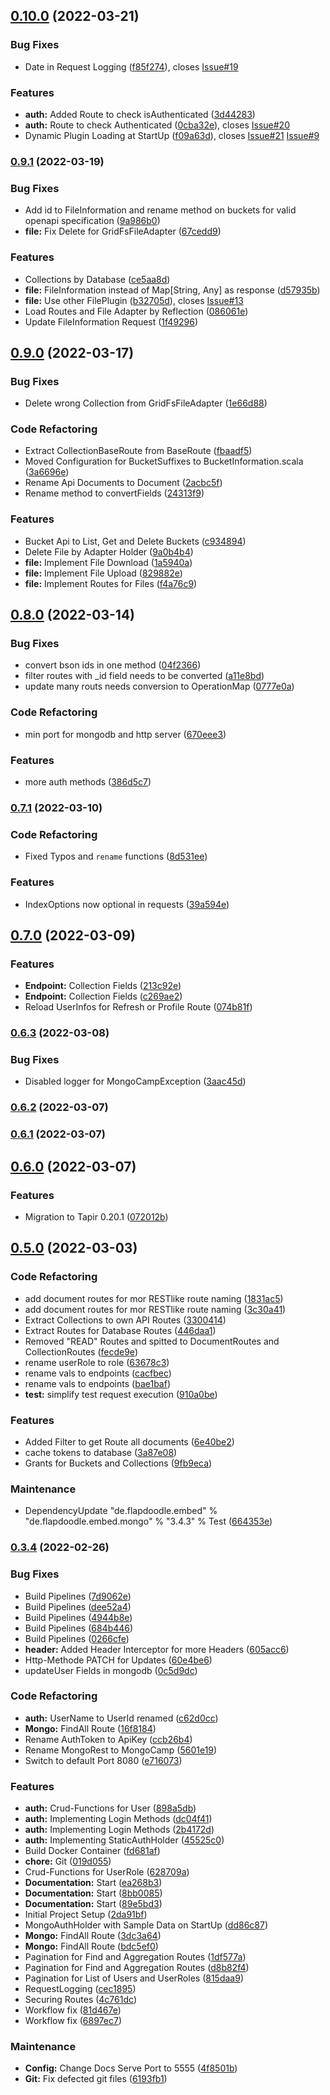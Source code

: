 ## [0.10.0](https://github.com/QuadStingray/mongocamp/compare/v0.9.1...v0.10.0) (2022-03-21)


### Bug Fixes

* Date in Request Logging ([f85f274](https://github.com/QuadStingray/mongocamp/commit/f85f2744fcbfa10d790f77daab3214c3a798fd07)), closes [Issue#19](https://github.com/QuadStingray/Issue/issues/19)


### Features

* **auth:** Added Route to check isAuthenticated ([3d44283](https://github.com/QuadStingray/mongocamp/commit/3d442835eacd27c19cd85f3aa4b24f2cfb9fbd6e))
* **auth:** Route to check Authenticated ([0cba32e](https://github.com/QuadStingray/mongocamp/commit/0cba32e637d8bfee82675c7a4fbe67cae57381ba)), closes [Issue#20](https://github.com/QuadStingray/Issue/issues/20)
* Dynamic Plugin Loading at StartUp ([f09a63d](https://github.com/QuadStingray/mongocamp/commit/f09a63d3b0c7dde86a819f70a76400c57a1a7138)), closes [Issue#21](https://github.com/QuadStingray/Issue/issues/21) [Issue#9](https://github.com/QuadStingray/Issue/issues/9)

### [0.9.1](https://github.com/QuadStingray/mongocamp/compare/v0.9.0...v0.9.1) (2022-03-19)


### Bug Fixes

* Add id to FileInformation and rename method on buckets for valid openapi specification ([9a986b0](https://github.com/QuadStingray/mongocamp/commit/9a986b0d3516c6e00e5c2c5f9d886e96684d146e))
* **file:** Fix Delete for GridFsFileAdapter ([67cedd9](https://github.com/QuadStingray/mongocamp/commit/67cedd98616bd63992df53ae40d6e2e429b1cff5))


### Features

* Collections by Database ([ce5aa8d](https://github.com/QuadStingray/mongocamp/commit/ce5aa8dcf4d4cfb6b449aa53d10ecf00ab512092))
* **file:** FileInformation instead of Map[String, Any] as response ([d57935b](https://github.com/QuadStingray/mongocamp/commit/d57935bc3c562ef85519be0780d6e31069dafb91))
* **file:** Use other FilePlugin ([b32705d](https://github.com/QuadStingray/mongocamp/commit/b32705d976fccf7a529cad8e01678d0a0d60ae4b)), closes [Issue#13](https://github.com/QuadStingray/Issue/issues/13)
* Load Routes and File Adapter by Reflection ([086061e](https://github.com/QuadStingray/mongocamp/commit/086061e65fd2f1a28112d990692170a49bb95a03))
* Update FileInformation Request ([1f49296](https://github.com/QuadStingray/mongocamp/commit/1f492960989e65faf49298777baea1f13a52ba88))

## [0.9.0](https://github.com/QuadStingray/mongocamp/compare/v0.8.0...v0.9.0) (2022-03-17)


### Bug Fixes

* Delete wrong Collection from GridFsFileAdapter ([1e66d88](https://github.com/QuadStingray/mongocamp/commit/1e66d88605b761d553cd51156528b0109ce56d36))


### Code Refactoring

* Extract CollectionBaseRoute from BaseRoute ([fbaadf5](https://github.com/QuadStingray/mongocamp/commit/fbaadf5c90f33ec56799bbb96c468b76fa44c615))
* Moved Configuration for BucketSuffixes to BucketInformation.scala ([3a6696e](https://github.com/QuadStingray/mongocamp/commit/3a6696e74c332accf098183021f4f7984e1aae73))
* Rename Api Documents to Document ([2acbc5f](https://github.com/QuadStingray/mongocamp/commit/2acbc5fe298a4927fcb7f5314ad3db885ad557d8))
* Rename method to convertFields ([24313f9](https://github.com/QuadStingray/mongocamp/commit/24313f91d716b224f8b3fa48cc60b779a62b4f2d))


### Features

* Bucket Api to List, Get and Delete Buckets ([c934894](https://github.com/QuadStingray/mongocamp/commit/c9348943b0f1c822016503d551a21dd97b371c8b))
* Delete File by Adapter Holder ([9a0b4b4](https://github.com/QuadStingray/mongocamp/commit/9a0b4b40c8513ae577665fdd6f203f551d34794f))
* **file:** Implement File Download ([1a5940a](https://github.com/QuadStingray/mongocamp/commit/1a5940a4dd48517fa40f94b35604a062ac1d9868))
* **file:** Implement File Upload ([829882e](https://github.com/QuadStingray/mongocamp/commit/829882ea551238fbe494f4043490775958cfc092))
* **file:** Implement Routes for Files ([f4a76c9](https://github.com/QuadStingray/mongocamp/commit/f4a76c978438d2768568c97884bd5e5d0dda703f))

## [0.8.0](https://github.com/QuadStingray/mongocamp/compare/v0.7.1...v0.8.0) (2022-03-14)


### Bug Fixes

* convert bson ids in one method ([04f2366](https://github.com/QuadStingray/mongocamp/commit/04f2366c1a41554d1693133d2c4f8090348a0963))
* filter routes with _id field needs to be converted ([a11e8bd](https://github.com/QuadStingray/mongocamp/commit/a11e8bd96445aba4e329d2393614eed94cc1c6cd))
* update many routs needs conversion to OperationMap ([0777e0a](https://github.com/QuadStingray/mongocamp/commit/0777e0ae58528ec348fbd897e470103dbcb3a12b))


### Code Refactoring

* min port for mongodb and http server ([670eee3](https://github.com/QuadStingray/mongocamp/commit/670eee33e76070d0c4a19c0010a69d11bc89855a))


### Features

* more auth methods ([386d5c7](https://github.com/QuadStingray/mongocamp/commit/386d5c7c05ae3709e09cbad61df51b286724fce2))

### [0.7.1](https://github.com/QuadStingray/mongocamp/compare/v0.7.0...v0.7.1) (2022-03-10)


### Code Refactoring

* Fixed Typos and `rename` functions ([8d531ee](https://github.com/QuadStingray/mongocamp/commit/8d531eea5751829363e28a75cb066476535ecfb7))


### Features

* IndexOptions now optional in requests ([39a594e](https://github.com/QuadStingray/mongocamp/commit/39a594ef20eeb350e1e93724214c5dc9a3acb431))

## [0.7.0](https://github.com/QuadStingray/mongocamp/compare/v0.6.3...v0.7.0) (2022-03-09)


### Features

* **Endpoint:** Collection Fields ([213c92e](https://github.com/QuadStingray/mongocamp/commit/213c92ef66430d84b56eaac76d152a44862cb119))
* **Endpoint:** Collection Fields ([c269ae2](https://github.com/QuadStingray/mongocamp/commit/c269ae233a3bc2397a7163d9194e4c79d666326c))
* Reload UserInfos for Refresh or Profile Route ([074b81f](https://github.com/QuadStingray/mongocamp/commit/074b81fdafc78040943cdabae2eb3624b3dec6de))

### [0.6.3](https://github.com/QuadStingray/mongocamp/compare/v0.6.2...v0.6.3) (2022-03-08)


### Bug Fixes

* Disabled logger for MongoCampException ([3aac45d](https://github.com/QuadStingray/mongocamp/commit/3aac45d1cc906e36a4f2e5f9a5ac5e4bd7e09cdf))

### [0.6.2](https://github.com/QuadStingray/mongocamp/compare/v0.6.1...v0.6.2) (2022-03-07)

### [0.6.1](https://github.com/QuadStingray/mongocamp/compare/v0.6.0...v0.6.1) (2022-03-07)

## [0.6.0](https://github.com/QuadStingray/mongocamp/compare/v0.5.0...v0.6.0) (2022-03-07)


### Features

* Migration to Tapir 0.20.1 ([072012b](https://github.com/QuadStingray/mongocamp/commit/072012bfa73a166d70c0d7c944935761a68ad430))

## [0.5.0](https://github.com/QuadStingray/mongocamp/compare/v0.3.4...v0.5.0) (2022-03-03)


### Code Refactoring

* add document routes for mor RESTlike route naming ([1831ac5](https://github.com/QuadStingray/mongocamp/commit/1831ac51e392a2145d0e4aa50b59087bd70dcf02))
* add document routes for mor RESTlike route naming ([3c30a41](https://github.com/QuadStingray/mongocamp/commit/3c30a41b2cce1f427b65981d627aef65765e9680))
* Extract Collections to own API Routes ([3300414](https://github.com/QuadStingray/mongocamp/commit/3300414c02916eb943242e2a9579a1404ff57a70))
* Extract Routes for Database Routes ([446daa1](https://github.com/QuadStingray/mongocamp/commit/446daa127ecac2f9a326c8263ebf5b81ee0472a5))
* Removed "READ" Routes and spitted to DocumentRoutes and CollectionRoutes ([fecde9e](https://github.com/QuadStingray/mongocamp/commit/fecde9e5bf4203a8fc3de2ea779f36c48dd2d90c))
* rename userRole to role ([63678c3](https://github.com/QuadStingray/mongocamp/commit/63678c3ae571ba86b89872ecfbf07b8719ed4165))
* rename vals to endpoints ([cacfbec](https://github.com/QuadStingray/mongocamp/commit/cacfbeca590c348242cbf48a03388a186188846b))
* rename vals to endpoints ([bae1baf](https://github.com/QuadStingray/mongocamp/commit/bae1baf2e0d62080f7ce45c426c06ad421d905c1))
* **test:** simplify test request execution ([910a0be](https://github.com/QuadStingray/mongocamp/commit/910a0bed7a2d8a0b69bf8f030584b0484aa25733))


### Features

* Added Filter to get Route all documents ([6e40be2](https://github.com/QuadStingray/mongocamp/commit/6e40be23d90c2aa08e88cc2ebeea8bcbaf9ab8b9))
* cache tokens to database ([3a87e08](https://github.com/QuadStingray/mongocamp/commit/3a87e084b1b1cbfb1f70d0cb46153bd3f257b9b9))
* Grants for Buckets and Collections ([9fb9eca](https://github.com/QuadStingray/mongocamp/commit/9fb9eca217c941f2c4b06762609a78eb0d7d3a75))


### Maintenance

* DependencyUpdate "de.flapdoodle.embed" % "de.flapdoodle.embed.mongo" % "3.4.3" % Test ([664353e](https://github.com/QuadStingray/mongocamp/commit/664353e288c9109482bfe41103e30b8743166c42))

### [0.3.4](https://github.com/QuadStingray/mongocamp/compare/2da91bf348c241ac31459055b9460898100318a7...v0.3.4) (2022-02-26)


### Bug Fixes

* Build Pipelines ([7d9062e](https://github.com/QuadStingray/mongocamp/commit/7d9062ee3e3290a950084ceb8be9a0054f3b9ddb))
* Build Pipelines ([dee52a4](https://github.com/QuadStingray/mongocamp/commit/dee52a4154856089d9dc7b99bea72ae4c6fa73cb))
* Build Pipelines ([4944b8e](https://github.com/QuadStingray/mongocamp/commit/4944b8ee8b9a809f8d74663bbf53fee8eed1c1d6))
* Build Pipelines ([684b446](https://github.com/QuadStingray/mongocamp/commit/684b4462858621a1546101cf5d963bbd6fc61e26))
* Build Pipelines ([0266cfe](https://github.com/QuadStingray/mongocamp/commit/0266cfe8dc6dab0d03de0253d24a755d02ef881a))
* **header:** Added Header Interceptor for more Headers ([605acc6](https://github.com/QuadStingray/mongocamp/commit/605acc6fd41b79aaf82d26024aa26f6d3d6877f4))
* Http-Methode PATCH for Updates ([60e4be6](https://github.com/QuadStingray/mongocamp/commit/60e4be65186ef64d09848fb1fb9f3612936e8009))
* updateUser Fields in mongodb ([0c5d9dc](https://github.com/QuadStingray/mongocamp/commit/0c5d9dc1f5d42dcb7d7a6370d118bd175a03706c))


### Code Refactoring

* **auth:** UserName to UserId renamed ([c62d0cc](https://github.com/QuadStingray/mongocamp/commit/c62d0cc166cb80fd3b9d9432a93a579acaed18dc))
* **Mongo:** FindAll Route ([16f8184](https://github.com/QuadStingray/mongocamp/commit/16f8184b5970d8fd4e98ff514f816afd80ab8aa6))
* Rename AuthToken to ApiKey ([ccb26b4](https://github.com/QuadStingray/mongocamp/commit/ccb26b41a1726b98ae435301389c640dc94fccd0))
* Rename MongoRest to MongoCamp ([5601e19](https://github.com/QuadStingray/mongocamp/commit/5601e196a43576919be17aa573bec9ec9aa7196f))
* Switch to default Port 8080 ([e716073](https://github.com/QuadStingray/mongocamp/commit/e716073da955fa657480b873e9c85902cfb5fcb4))


### Features

* **auth:** Crud-Functions for User ([898a5db](https://github.com/QuadStingray/mongocamp/commit/898a5db9991ee20ff9dee304bbda6bf5bcc77b8e))
* **auth:** Implementing Login Methods ([dc04f41](https://github.com/QuadStingray/mongocamp/commit/dc04f415b2fae99440029c95c45198a6b33ebb18))
* **auth:** Implementing Login Methods ([2b4172d](https://github.com/QuadStingray/mongocamp/commit/2b4172de1eb3617a7e5c403fd369edaab735ac2e))
* **auth:** Implementing StaticAuthHolder ([45525c0](https://github.com/QuadStingray/mongocamp/commit/45525c00bb3ba4adf4dc87585b24ab75482118dc))
* Build Docker Container ([fd681af](https://github.com/QuadStingray/mongocamp/commit/fd681af293f08b686d08d1c07445b3801f42993f))
* **chore:** Git ([019d055](https://github.com/QuadStingray/mongocamp/commit/019d055c92be95f12c64a6407c69208cb535892b))
* Crud-Functions for UserRole ([628709a](https://github.com/QuadStingray/mongocamp/commit/628709a9fdc563643c3557314740413a14b9c112))
* **Documentation:** Start ([ea268b3](https://github.com/QuadStingray/mongocamp/commit/ea268b30ff2fe10997703b93ff1d53908d098fd5))
* **Documentation:** Start ([8bb0085](https://github.com/QuadStingray/mongocamp/commit/8bb00857f1fbdaccde7d95f56d1f47de0e7579c0))
* **Documentation:** Start ([89e5bd3](https://github.com/QuadStingray/mongocamp/commit/89e5bd334c446467b9a111aaf896ee14e32fb0a0))
* Initial Project Setup ([2da91bf](https://github.com/QuadStingray/mongocamp/commit/2da91bf348c241ac31459055b9460898100318a7))
* MongoAuthHolder with Sample Data on StartUp ([dd86c87](https://github.com/QuadStingray/mongocamp/commit/dd86c87aeb9e12fe61b47b08fcc2b731c7cb0a3c))
* **Mongo:** FindAll Route ([3dc3a64](https://github.com/QuadStingray/mongocamp/commit/3dc3a64b38384278e2c6f51778ea9ec4e2dd1184))
* **Mongo:** FindAll Route ([bdc5ef0](https://github.com/QuadStingray/mongocamp/commit/bdc5ef01acdf97fb47676fb53bfc161269ed2b84))
* Pagination for Find and Aggregation Routes ([1df577a](https://github.com/QuadStingray/mongocamp/commit/1df577a0c77055d11d4d9ef9dd9f3f39c2980508))
* Pagination for Find and Aggregation Routes ([d8b82f4](https://github.com/QuadStingray/mongocamp/commit/d8b82f49ae9a6c71ae8fe4b6542a563cd3725315))
* Pagination for List of Users and UserRoles ([815daa9](https://github.com/QuadStingray/mongocamp/commit/815daa9e872c93905bb4d4bf1383ca46e876b9f0))
* RequestLogging ([cec1895](https://github.com/QuadStingray/mongocamp/commit/cec189546bb97ddd303ea0a5c85ddcc088fb99a3))
* Securing Routes ([4c761dc](https://github.com/QuadStingray/mongocamp/commit/4c761dcade34d7db964f2d7d97caab0daad01438))
* Workflow fix ([81d467e](https://github.com/QuadStingray/mongocamp/commit/81d467ef5a4bde61fd2690c5f1d8f20bc5deea29))
* Workflow fix ([6897ec7](https://github.com/QuadStingray/mongocamp/commit/6897ec7b12a3f607bbf6fb2de877580ad4c421e2))


### Maintenance

* **Config:** Change Docs Serve Port to 5555 ([4f8501b](https://github.com/QuadStingray/mongocamp/commit/4f8501b6d9f1472d7fb1847a5da6ff7f071b1245))
* **Git:** Fix defected git files ([6193fb1](https://github.com/QuadStingray/mongocamp/commit/6193fb1809139b56db02ac1ee978a4d5735d59e5))

